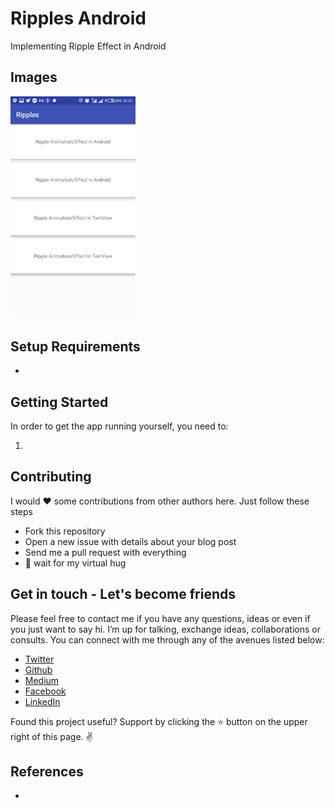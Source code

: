 # Ripples Android

Implementing Ripple Effect in Android

Images
------

<img src="Images/ra.png" alt="phone image" width="200px" />

Setup Requirements
----------------

- 
Getting Started
----------------

In order to get the app running yourself, you need to:

1.  


Contributing
------------

I would ❤️  some contributions from other authors here. Just follow these steps

 - Fork this repository
 - Open a new issue with details about your blog post 
 - Send me a pull request with everything
 - 🤗  wait for my virtual hug

Get in touch - Let's become friends
-----------------------------------

Please feel free to contact me if you have any questions, ideas or even if you just want to say hi. I’m up for talking, exchange ideas, collaborations or consults. You can connect with me through any of the avenues listed below:

- [Twitter](https://twitter.com/Ngesa254)
- [Github](https://github.com/ngesa254)
- [Medium](https://medium.com/@ngesa254)
- [Facebook](https://web.facebook.com/marvinngesa)
- [LinkedIn](https://www.linkedin.com/in/engngesamarvin) 

Found this project useful? Support by clicking the ⭐️ button on the upper right of this page. ✌️

References
----------

-


